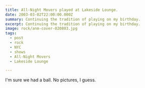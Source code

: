 ```yaml
---
title: All-Night Movers played at Lakeside Lounge.
date: 2003-03-02T22:00:00.000Z
summary: Continuing the tradition of playing on my birthday.
excerpt: Continuing the tradition of playing on my birthday.
image: rock/anm-cover-020803.jpg
tags:
  - post
  - rock
  - NYC
  - shows
  - All-Night Movers
  - Lakeside Lounge

---
```


I'm sure we had a ball. No pictures, I guess.
